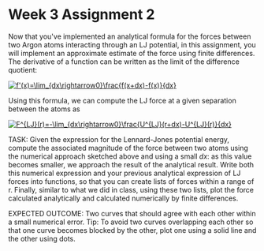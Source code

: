 # Week 3 Assignment 2

Now that you've implemented an analytical formula for the forces between two Argon atoms interacting through an LJ potential, in this assignment, you will implement an approximate estimate of the force using finite differences. The derivative of a function can be written as the limit of the difference quotient:

<a href="https://www.codecogs.com/eqnedit.php?latex=f'(x)=\lim_{dx\rightarrow0}\frac{f(x&plus;dx)-f(x)}{dx}" target="_blank"><img src="https://latex.codecogs.com/gif.latex?f'(x)=\lim_{dx\rightarrow0}\frac{f(x&plus;dx)-f(x)}{dx}" title="f'(x)=\lim_{dx\rightarrow0}\frac{f(x+dx)-f(x)}{dx}" /></a>

Using this formula, we can compute the LJ force at a given separation between the atoms as 

<a href="https://www.codecogs.com/eqnedit.php?latex=F^{LJ}(r)=-\lim_{dx\rightarrow0}\frac{U^{LJ}(r&plus;dx)-U^{LJ}(r)}{dx}" target="_blank"><img src="https://latex.codecogs.com/gif.latex?F^{LJ}(r)=-\lim_{dx\rightarrow0}\frac{U^{LJ}(r&plus;dx)-U^{LJ}(r)}{dx}" title="F^{LJ}(r)=-\lim_{dx\rightarrow0}\frac{U^{LJ}(r+dx)-U^{LJ}(r)}{dx}" /></a>

TASK: Given the expression for the Lennard-Jones potential energy, compute the associated magnitude of the force between two atoms using the numerical approach sketched above and using a small *dx*: as this value becomes smaller, we approach the result of the analytical result. Write both this numerical expression and your previous analytical expression of LJ forces into functions, so that you can create lists of forces within a range of r. Finally, similar to what we did in class, using these two lists, plot the force calculated analytically and calculated numerically by finite differences.

EXPECTED OUTCOME: Two curves that should agree with each other within a small numerical error. Tip: To avoid two curves overlapping each other so that one curve becomes blocked by the other, plot one using a solid line and the other using dots.
